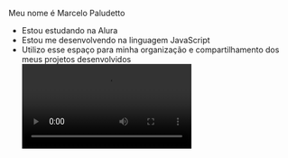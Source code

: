Meu nome é Marcelo Paludetto
- Estou estudando na Alura
- Estou me desenvolvendo na linguagem JavaScript
- Utilizo esse espaço para minha organização e
compartilhamento dos meus projetos desenvolvidos
![]( https://el.phncdn.com/pics/gifs/032/844/972/32844972a.mp4)
